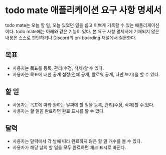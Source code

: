 # todo mate 애플리케이션 요구 사항 명세서

todo mate는 오늘 할 일, 오늘 있었던 일을 쉽고 이쁘게 기록할 수 있는 애플리케이션이다. todo mate에는 아래와 같은 기능이 있다. 본 요구 사항 명세서에 기재되지 않은 내용은 스스로 판단하거나 Discord의 on-boarding 채널에서 질문한다.

## 목표

- 사용자는 목표를 등록, 관리(수정, 삭제)할 수 있다.
- 사용자는 목표에 대한 공개 설정(전체 공개, 팔로워 공개, 나만 보기)을 할 수 있다.

## 할 일

- 사용자는 목표에 따라 원하는 날짜에 할 일을 등록, 관리(수정, 삭제)할 수 있다.
- 사용자는 할 일을 완료하면 완료 표시를 할 수 있다.

## 달력

- 사용자는 달력에서 각 날에 따라 완료하지 않은 할 일 개수를 볼 수 있다.
- 사용자가 해당 날의 할 일을 모두 완료하면 체크 표시로 바뀐다.